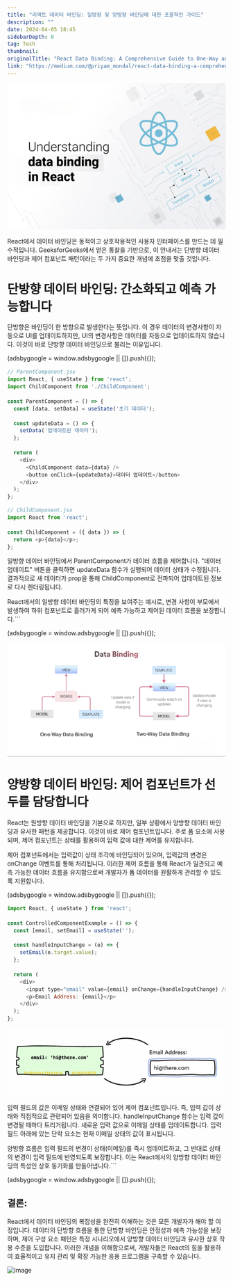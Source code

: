```yaml
---
title: "리액트 데이터 바인딩: 일방향 및 양방향 바인딩에 대한 포괄적인 가이드"
description: ""
date: 2024-04-05 18:45
sidebarDepth: 0
tag: Tech
thumbnail: 
originalTitle: "React Data Binding: A Comprehensive Guide to One-Way and Two-Way Binding"
link: "https://medium.com/@priyam_mondal/react-data-binding-a-comprehensive-guide-to-one-way-and-two-way-binding-6fb945add5ed"
---
```



<img src="./img/ReactDataBindingAComprehensiveGuidetoOne-WayandTwo-WayBinding_0.png" />

React에서 데이터 바인딩은 동적이고 상호작용적인 사용자 인터페이스를 만드는 데 필수적입니다. GeeksforGeeks에서 얻은 통찰을 기반으로, 이 안내서는 단방향 데이터 바인딩과 제어 컴포넌트 패턴이라는 두 가지 중요한 개념에 초점을 맞출 것입니다.

# 단방향 데이터 바인딩: 간소화되고 예측 가능합니다

단방향은 바인딩이 한 방향으로 발생한다는 뜻입니다. 이 경우 데이터의 변경사항이 자동으로 UI를 업데이트하지만, UI의 변경사항은 데이터를 자동으로 업데이트하지 않습니다. 이것이 바로 단방향 데이터 바인딩으로 불리는 이유입니다.

<!-- ui-log 수평형 -->
<ins class="adsbygoogle"
  style="display:block"
  data-ad-client="ca-pub-4877378276818686"
  data-ad-slot="9743150776"
  data-ad-format="auto"
  data-full-width-responsive="true"></ins>
<component is="script">
(adsbygoogle = window.adsbygoogle || []).push({});
</component>

```js
// ParentComponent.jsx
import React, { useState } from 'react';
import ChildComponent from './ChildComponent';

const ParentComponent = () => {
  const [data, setData] = useState('초기 데이터');

  const updateData = () => {
    setData('업데이트된 데이터');
  };

  return (
    <div>
      <ChildComponent data={data} />
      <button onClick={updateData}>데이터 업데이트</button>
    </div>
  );
};
```

```js
// ChildComponent.jsx
import React from 'react';

const ChildComponent = ({ data }) => {
  return <p>{data}</p>;
};
```

일방향 데이터 바인딩에서 ParentComponent가 데이터 흐름을 제어합니다. "데이터 업데이트" 버튼을 클릭하면 updateData 함수가 실행되어 데이터 상태가 수정됩니다. 결과적으로 새 데이터가 prop을 통해 ChildComponent로 전파되어 업데이트된 정보로 다시 렌더링됩니다.

React에서의 일방향 데이터 바인딩의 특징을 보여주는 예시로, 변경 사항이 부모에서 발생하여 하위 컴포넌트로 흘러가게 되어 예측 가능하고 제어된 데이터 흐름을 보장합니다.```

<!-- ui-log 수평형 -->
<ins class="adsbygoogle"
  style="display:block"
  data-ad-client="ca-pub-4877378276818686"
  data-ad-slot="9743150776"
  data-ad-format="auto"
  data-full-width-responsive="true"></ins>
<component is="script">
(adsbygoogle = window.adsbygoogle || []).push({});
</component>

![ReactDataBindingAComprehensiveGuidetoOne-WayandTwo-WayBinding_1](./img/ReactDataBindingAComprehensiveGuidetoOne-WayandTwo-WayBinding_1.png)

# 양방향 데이터 바인딩: 제어 컴포넌트가 선두를 담당합니다

React는 원방향 데이터 바인딩을 기본으로 하지만, 일부 상황에서 양방향 데이터 바인딩과 유사한 패턴을 제공합니다. 이것이 바로 제어 컴포넌트입니다. 주로 폼 요소에 사용되며, 제어 컴포넌트는 상태를 활용하여 입력 값에 대한 제어를 유지합니다.

제어 컴포넌트에서는 입력값이 상태 조각에 바인딩되어 있으며, 입력값의 변경은 onChange 이벤트를 통해 처리됩니다. 이러한 제어 흐름을 통해 React가 일관되고 예측 가능한 데이터 흐름을 유지함으로써 개발자가 폼 데이터를 원활하게 관리할 수 있도록 지원합니다.

<!-- ui-log 수평형 -->
<ins class="adsbygoogle"
  style="display:block"
  data-ad-client="ca-pub-4877378276818686"
  data-ad-slot="9743150776"
  data-ad-format="auto"
  data-full-width-responsive="true"></ins>
<component is="script">
(adsbygoogle = window.adsbygoogle || []).push({});
</component>

```js
import React, { useState } from 'react';

const ControlledComponentExample = () => {
  const [email, setEmail] = useState('');

  const handleInputChange = (e) => {
    setEmail(e.target.value);
  };

  return (
    <div>
      <input type="email" value={email} onChange={handleInputChange} />
      <p>Email Address: {email}</p>
    </div>
  );
};
```

<img src="./img/ReactDataBindingAComprehensiveGuidetoOne-WayandTwo-WayBinding_2.png" />

입력 필드의 값은 이메일 상태와 연결되어 있어 제어 컴포넌트입니다. 즉, 입력 값이 상태와 직접적으로 관련되어 있음을 의미합니다. handleInputChange 함수는 입력 값이 변경될 때마다 트리거됩니다. 새로운 입력 값으로 이메일 상태를 업데이트합니다. 입력 필드 아래에 있는 단락 요소는 현재 이메일 상태의 값이 표시됩니다.

양방향 흐름은 입력 필드의 변경이 상태(이메일)를 즉시 업데이트하고, 그 반대로 상태의 변경이 입력 필드에 반영되도록 보장합니다. 이는 React에서의 양방향 데이터 바인딩의 특성인 상호 동기화를 만들어냅니다.```

<!-- ui-log 수평형 -->
<ins class="adsbygoogle"
  style="display:block"
  data-ad-client="ca-pub-4877378276818686"
  data-ad-slot="9743150776"
  data-ad-format="auto"
  data-full-width-responsive="true"></ins>
<component is="script">
(adsbygoogle = window.adsbygoogle || []).push({});
</component>

## 결론:

React에서 데이터 바인딩의 복잡성을 완전히 이해하는 것은 모든 개발자가 해야 할 여정입니다. 데이터의 단방향 흐름을 통한 단방향 바인딩은 안정성과 예측 가능성을 보장하며, 제어 구성 요소 패턴은 특정 시나리오에서 양방향 데이터 바인딩과 유사한 상호 작용 수준을 도입합니다. 이러한 개념을 이해함으로써, 개발자들은 React의 힘을 활용하여 효율적이고 유지 관리 및 확장 가능한 응용 프로그램을 구축할 수 있습니다.

![image](https://miro.medium.com/v2/resize:fit:920/1*Cj3GjJSU7reYw49BYdQfpw.gif)